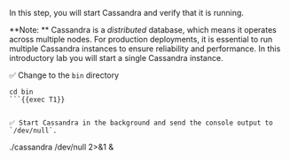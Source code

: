 In this step, you will start Cassandra and verify that it is running.

**Note: ** Cassandra is a *distributed* database, which means it operates across multiple nodes. For production deployments, it is essential to run multiple Cassandra instances to ensure reliability and performance. In this introductory lab you will start a single Cassandra instance.


✅ Change to the `bin` directory
```
cd bin
```{{exec T1}}


✅ Start Cassandra in the background and send the console output to `/dev/null`.
```
./cassandra /dev/null 2>&1 &
```{{exec T1}}